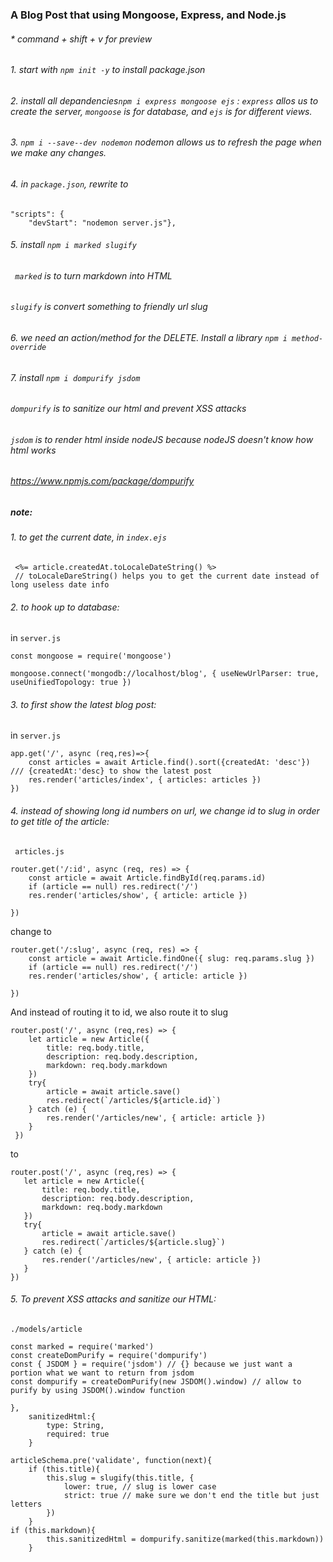 ### A Blog Post that using Mongoose, Express, and Node.js

###### * command + shift + v for preview

###### 1. start with ```npm init -y``` to install package.json

###### 2. install all depandencies```npm i express mongoose ejs```  : ```express``` allos us to create the server, ```mongoose``` is for database, and ```ejs``` is for different views.

###### 3. ```npm i --save--dev nodemon``` nodemon allows us to refresh the page when we make any changes.

###### 4. in ```package.json```, rewrite to
```
"scripts": {
    "devStart": "nodemon server.js"},
```    

###### 5. install ``` npm i marked slugify ```
###### ``` marked``` is to turn markdown into HTML
###### ``` slugify ``` is convert something to friendly url slug

###### 6. we need an action/method for the DELETE. Install a library ```npm i method-override```

###### 7. install ```npm i dompurify jsdom```
###### ```dompurify``` is to sanitize our html and prevent XSS attacks
###### ```jsdom``` is to render html inside nodeJS because nodeJS doesn't know how html works
###### https://www.npmjs.com/package/dompurify

##### note: 

###### 1. to get the current date, in ```index.ejs``` 
```
 <%= article.createdAt.toLocaleDateString() %>
 // toLocaleDareString() helps you to get the current date instead of long useless date info
```
###### 2. to hook up to database:
 in ```server.js```
```
const mongoose = require('mongoose')

mongoose.connect('mongodb://localhost/blog', { useNewUrlParser: true, useUnifiedTopology: true })
```
###### 3. to first show the latest blog post:
in ```server.js``` 
```
app.get('/', async (req,res)=>{
    const articles = await Article.find().sort({createdAt: 'desc'}) /// {createdAt:'desc} to show the latest post
    res.render('articles/index', { articles: articles })
})
```
###### 4. instead of showing long id numbers on url, we change id to slug in order to get title of the article:
``` articles.js```
```
router.get('/:id', async (req, res) => {
    const article = await Article.findById(req.params.id)
    if (article == null) res.redirect('/')
    res.render('articles/show', { article: article })

})
```
change to
```
router.get('/:slug', async (req, res) => {
    const article = await Article.findOne({ slug: req.params.slug })
    if (article == null) res.redirect('/')
    res.render('articles/show', { article: article })

})
```

And instead of routing it to id, we also route it to slug
```
router.post('/', async (req,res) => {
    let article = new Article({
        title: req.body.title,
        description: req.body.description,
        markdown: req.body.markdown
    })
    try{
        article = await article.save()
        res.redirect(`/articles/${article.id}`)
    } catch (e) {
        res.render('/articles/new', { article: article })
    }
 })   
 ```
 to
 ```
 router.post('/', async (req,res) => {
    let article = new Article({
        title: req.body.title,
        description: req.body.description,
        markdown: req.body.markdown
    })
    try{
        article = await article.save()
        res.redirect(`/articles/${article.slug}`)
    } catch (e) {
        res.render('/articles/new', { article: article })
    }
 }) 
 ```  
###### 5. To prevent XSS attacks and sanitize our HTML:
```./models/article``` 
```
const marked = require('marked')
const createDomPurify = require('dompurify')
const { JSDOM } = require('jsdom') // {} because we just want a portion what we want to return from jsdom
const dompurify = createDomPurify(new JSDOM().window) // allow to purify by using JSDOM().window function

},
    sanitizedHtml:{
        type: String,
        required: true
    }
    
articleSchema.pre('validate', function(next){
    if (this.title){
        this.slug = slugify(this.title, {
            lower: true, // slug is lower case
            strict: true // make sure we don't end the title but just letters
        })
    }
if (this.markdown){
        this.sanitizedHtml = dompurify.sanitize(marked(this.markdown))
    }

```